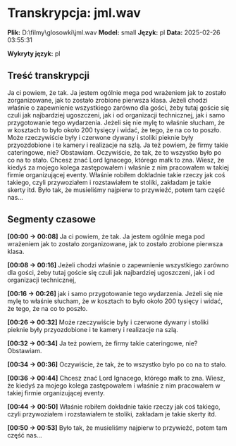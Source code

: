 # Transkrypcja: jml.wav

**Plik:** D:\filmy\glosowki\jml.wav
**Model:** small
**Język:** pl
**Data:** 2025-02-26 03:55:31

**Wykryty język:** pl

## Treść transkrypcji

Ja ci powiem, że tak. Ja jestem ogólnie mega pod wrażeniem jak to zostało zorganizowane, jak to zostało zrobione pierwsza klasa. Jeżeli chodzi właśnie o zapewnienie wszystkiego zarówno dla gości, żeby tutaj goście się czuli jak najbardziej ugoszczeni, jak i od organizacji technicznej, jak i samo przygotowanie tego wydarzenia. Jeżeli się nie mylę to właśnie słucham, że w kosztach to było około 200 tysięcy i widać, że tego, że na co to poszło. Może rzeczywiście były i czerwone dywany i stoliki pieknie były przyozdobione i te kamery i realizacje na szlą. Ja też powiem, że firmy takie cateringowe, nie? Obstawiam. Oczywiście, że tak, że to wszystko było po co na to stało. Chcesz znać Lord Ignacego, którego małk to zna. Wiesz, że kiedyś za mojego kolega zastępowałem i właśnie z nim pracowałem w takiej firmie organizującej eventy. Właśnie robiłem dokładnie takie rzeczy jak coś takiego, czyli przywoziałem i rozstawiałem te stoliki, zakładam je takie skerty itd. Było tak, że musieliśmy najpierw to przywieźć, potem tam część nas...

## Segmenty czasowe

**[00:00 -> 00:08]** Ja ci powiem, że tak. Ja jestem ogólnie mega pod wrażeniem jak to zostało zorganizowane, jak to zostało zrobione pierwsza klasa.

**[00:08 -> 00:16]** Jeżeli chodzi właśnie o zapewnienie wszystkiego zarówno dla gości, żeby tutaj goście się czuli jak najbardziej ugoszczeni, jak i od organizacji technicznej,

**[00:16 -> 00:26]** jak i samo przygotowanie tego wydarzenia. Jeżeli się nie mylę to właśnie słucham, że w kosztach to było około 200 tysięcy i widać, że tego, że na co to poszło.

**[00:26 -> 00:32]** Może rzeczywiście były i czerwone dywany i stoliki pieknie były przyozdobione i te kamery i realizacje na szlą.

**[00:32 -> 00:34]** Ja też powiem, że firmy takie cateringowe, nie? Obstawiam.

**[00:34 -> 00:36]** Oczywiście, że tak, że to wszystko było po co na to stało.

**[00:36 -> 00:44]** Chcesz znać Lord Ignacego, którego małk to zna. Wiesz, że kiedyś za mojego kolega zastępowałem i właśnie z nim pracowałem w takiej firmie organizującej eventy.

**[00:44 -> 00:50]** Właśnie robiłem dokładnie takie rzeczy jak coś takiego, czyli przywoziałem i rozstawiałem te stoliki, zakładam je takie skerty itd.

**[00:50 -> 00:53]** Było tak, że musieliśmy najpierw to przywieźć, potem tam część nas...

